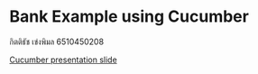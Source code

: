 # Bank Example using Cucumber

กิตติธัช เข่งพิมล 6510450208

[Cucumber presentation slide](https://github.com/ladyusa/cucumber-atm/blob/master/cucumber.pdf)
